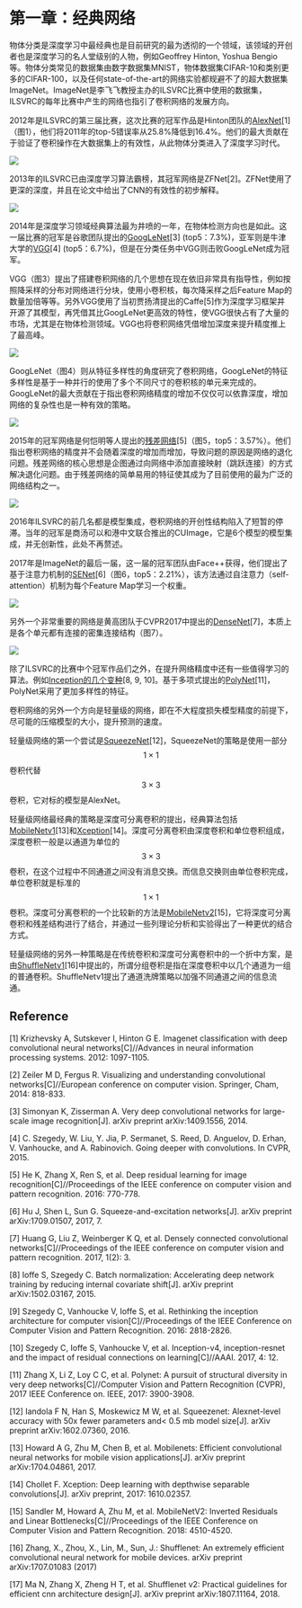 # 第一章：经典网络

物体分类是深度学习中最经典也是目前研究的最为透彻的一个领域，该领域的开创者也是深度学习的名人堂级别的人物，例如Geoffrey Hinton, Yoshua Bengio等。物体分类常见的数据集由数字数据集MNIST，物体数据集CIFAR-10和类别更多的CIFAR-100，以及任何state-of-the-art的网络实验都规避不了的超大数据集ImageNet。ImageNet是李飞飞教授主办的ILSVRC比赛中使用的数据集，ILSVRC的每年比赛中产生的网络也指引了卷积网络的发展方向。

2012年是ILSVRC的第三届比赛，这次比赛的冠军作品是Hinton团队的[AlexNet](https://senliuy.gitbooks.io/advanced-deep-learning/content/di-yi-zhang-ff1a-jing-dian-wang-luo/imagenet-classification-with-deep-convolutional-neural-networks.html)\[1\]（图1），他们将2011年的top-5错误率从25.8%降低到16.4%。他们的最大贡献在于验证了卷积操作在大数据集上的有效性，从此物体分类进入了深度学习时代。

![](/assets/AlexNet_3.png)

2013年的ILSVRC已由深度学习算法霸榜，其冠军网络是ZFNet\[2\]。ZFNet使用了更深的深度，并且在论文中给出了CNN的有效性的初步解释。

![](/assets/ZFNet_1.png)

2014年是深度学习领域经典算法最为井喷的一年，在物体检测方向也是如此。这一届比赛的冠军是谷歌团队提出的[GoogLeNet](https://senliuy.gitbooks.io/advanced-deep-learning/content/di-yi-zhang-ff1a-jing-dian-wang-luo/going-deeper-with-convolutions.html)[3] (top5：7.3%)，亚军则是牛津大学的[VGG](https://senliuy.gitbooks.io/advanced-deep-learning/content/di-yi-zhang-ff1a-jing-dian-wang-luo/very-deep-convolutional-networks-for-large-scale-image-recognition.html)[4] (top5：6.7%)，但是在分类任务中VGG则击败GoogLeNet成为冠军。

VGG（图3）提出了搭建卷积网络的几个思想在现在依旧非常具有指导性，例如按照降采样的分布对网络进行分块，使用小卷积核，每次降采样之后Feature Map的数量加倍等等。另外VGG使用了当初贾扬清提出的Caffe[5]作为深度学习框架并开源了其模型，再凭借其比GoogLeNet更高效的特性，使VGG很快占有了大量的市场，尤其是在物体检测领域。VGG也将卷积网络凭借增加深度来提升精度推上了最高峰。

![](/assets/VGG_1.png)

GoogLeNet（图4）则从特征多样性的角度研究了卷积网络，GoogLeNet的特征多样性是基于一种并行的使用了多个不同尺寸的卷积核的单元来完成的。GoogLeNet的最大贡献在于指出卷积网络精度的增加不仅仅可以依靠深度，增加网络的复杂性也是一种有效的策略。

![](/assets/GoogLeNet_1.png)

2015年的冠军网络是何恺明等人提出的[残差网络](https://senliuy.gitbooks.io/advanced-deep-learning/content/di-yi-zhang-ff1a-jing-dian-wang-luo/deep-residual-learning-for-image-recognition.html)[5]（图5，top5：3.57%）。他们指出卷积网络的精度并不会随着深度的增加而增加，导致问题的原因是网络的退化问题。残差网络的核心思想是企图通过向网络中添加直接映射（跳跃连接）的方式解决退化问题。由于残差网络的简单易用的特征使其成为了目前使用的最为广泛的网络结构之一。

![](/assets/ResNet_8.jpg)

2016年ILSVRC的前几名都是模型集成，卷积网络的开创性结构陷入了短暂的停滞。当年的冠军是商汤可以和港中文联合推出的CUImage，它是6个模型的模型集成，并无创新性，此处不再赘述。

2017年是ImageNet的最后一届，这一届的冠军团队由Face++获得，他们提出了基于注意力机制的[SENet](https://senliuy.gitbooks.io/advanced-deep-learning/content/di-yi-zhang-ff1a-jing-dian-wang-luo/squeeze-and-excitation-networks.html)[6]（图6，top5：2.21%），该方法通过自注意力（self-attention）机制为每个Feature Map学习一个权重。

![](/assets/SENet_1.png)

另外一个非常重要的网络是黄高团队于CVPR2017中提出的[DenseNet](https://senliuy.gitbooks.io/advanced-deep-learning/content/di-yi-zhang-ff1a-jing-dian-wang-luo/densely-connected-convolutional-networks.html)[7]，本质上是各个单元都有连接的密集连接结构（图7）。

![](/assets/DenseNet_1.png)

除了ILSVRC的比赛中个冠军作品们之外，在提升网络精度中还有一些值得学习的算法。例如[Inception的几个变种](https://senliuy.gitbooks.io/advanced-deep-learning/content/di-yi-zhang-ff1a-jing-dian-wang-luo/going-deeper-with-convolutions.html)[8, 9, 10]。基于多项式提出的[PolyNet](https://senliuy.gitbooks.io/advanced-deep-learning/content/di-yi-zhang-ff1a-jing-dian-wang-luo/polynet-a-pursuit-of-structural-diversity-in-very-deep-networks.html)[11]，PolyNet采用了更加多样性的特征。

卷积网络的另外一个方向是轻量级的网络，即在不大程度损失模型精度的前提下，尽可能的压缩模型的大小，提升预测的速度。

轻量级网络的第一个尝试是[SqueezeNet](https://senliuy.gitbooks.io/advanced-deep-learning/content/di-yi-zhang-ff1a-jing-dian-wang-luo/squeezenet-alexnet-level-accuracy-with-50x-fewer-parameters-and-05mb-model-size.html)[12]，SqueezeNet的策略是使用一部分$$1\times1$$卷积代替$$3\times3$$卷积，它对标的模型是AlexNet。

轻量级网络最经典的策略是深度可分离卷积的提出，经典算法包括[MobileNetv1](https://senliuy.gitbooks.io/advanced-deep-learning/content/di-yi-zhang-ff1a-jing-dian-wang-luo/mobilenetxiang-jie.html)[13]和[Xception](https://senliuy.gitbooks.io/advanced-deep-learning/content/di-yi-zhang-ff1a-jing-dian-wang-luo/xception-deep-learning-with-depthwise-separable-convolutions.html)[14]。深度可分离卷积由深度卷积和单位卷积组成，深度卷积一般是以通道为单位的$$3\times3$$卷积，在这个过程中不同通道之间没有消息交换。而信息交换则由单位卷积完成，单位卷积就是标准的$$1\times1$$卷积。深度可分离卷积的一个比较新的方法是[MobileNetv2](https://senliuy.gitbooks.io/advanced-deep-learning/content/di-yi-zhang-ff1a-jing-dian-wang-luo/mobilenetxiang-jie.html)[15]，它将深度可分离卷积和残差结构进行了结合，并通过一些列理论分析和实验得出了一种更优的结合方式。

轻量级网络的另外一种策略是在传统卷积和深度可分离卷积中的一个折中方案，是由[ShuffleNetv1](https://senliuy.gitbooks.io/advanced-deep-learning/content/di-yi-zhang-ff1a-jing-dian-wang-luo/shuffnet-v1-and-shufflenet-v2.html)[16]中提出的，所谓分组卷积是指在深度卷积中以几个通道为一组的普通卷积。ShuffleNetv1提出了通道洗牌策略以加强不同通道之间的信息流通。

## Reference

\[1\] Krizhevsky A, Sutskever I, Hinton G E. Imagenet classification with deep convolutional neural networks\[C\]//Advances in neural information processing systems. 2012: 1097-1105.

\[2\] Zeiler M D, Fergus R. Visualizing and understanding convolutional networks\[C\]//European conference on computer vision. Springer, Cham, 2014: 818-833.

[3] Simonyan K, Zisserman A. Very deep convolutional networks for large-scale image recognition[J]. arXiv preprint arXiv:1409.1556, 2014.                                                                                       

[4] C. Szegedy, W. Liu, Y. Jia, P. Sermanet, S. Reed, D. Anguelov, D. Erhan, V. Vanhoucke, and A. Rabinovich. Going deeper with convolutions. In CVPR, 2015.

[5] He K, Zhang X, Ren S, et al. Deep residual learning for image recognition[C]//Proceedings of the IEEE conference on computer vision and pattern recognition. 2016: 770-778.

[6] Hu J, Shen L, Sun G. Squeeze-and-excitation networks[J]. arXiv preprint arXiv:1709.01507, 2017, 7.

[7] Huang G, Liu Z, Weinberger K Q, et al. Densely connected convolutional networks[C]//Proceedings of the IEEE conference on computer vision and pattern recognition. 2017, 1(2): 3.

[8] Ioffe S, Szegedy C. Batch normalization: Accelerating deep network training by reducing internal covariate shift[J]. arXiv preprint arXiv:1502.03167, 2015.

[9] Szegedy C, Vanhoucke V, Ioffe S, et al. Rethinking the inception architecture for computer vision[C]//Proceedings of the IEEE Conference on Computer Vision and Pattern Recognition. 2016: 2818-2826.

[10] Szegedy C, Ioffe S, Vanhoucke V, et al. Inception-v4, inception-resnet and the impact of residual connections on learning[C]//AAAI. 2017, 4: 12.

[11] Zhang X, Li Z, Loy C C, et al. Polynet: A pursuit of structural diversity in very deep networks[C]//Computer Vision and Pattern Recognition (CVPR), 2017 IEEE Conference on. IEEE, 2017: 3900-3908.

[12] Iandola F N, Han S, Moskewicz M W, et al. Squeezenet: Alexnet-level accuracy with 50x fewer parameters and< 0.5 mb model size[J]. arXiv preprint arXiv:1602.07360, 2016.

[13] Howard A G, Zhu M, Chen B, et al. Mobilenets: Efficient convolutional neural networks for mobile vision applications[J]. arXiv preprint arXiv:1704.04861, 2017.

[14] Chollet F. Xception: Deep learning with depthwise separable convolutions[J]. arXiv preprint, 2017: 1610.02357.

[15] Sandler M, Howard A, Zhu M, et al. MobileNetV2: Inverted Residuals and Linear Bottlenecks[C]//Proceedings of the IEEE Conference on Computer Vision and Pattern Recognition. 2018: 4510-4520.

[16] Zhang, X., Zhou, X., Lin, M., Sun, J.: Shufflenet: An extremely efficient convolutional neural network for mobile devices. arXiv preprint arXiv:1707.01083 (2017)

[17] Ma N, Zhang X, Zheng H T, et al. Shufflenet v2: Practical guidelines for efficient cnn architecture design[J]. arXiv preprint arXiv:1807.11164, 2018.

